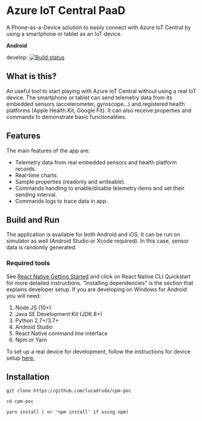 # Azure IoT Central PaaD
A Phone-as-a-Device solution to easily connect with Azure IoT Central by using a smartphone or tablet as an IoT device.

**Android**

develop: [![Build status](https://build.appcenter.ms/v0.1/apps/82ba91a2-c68c-4b4b-949e-2b0c581eb0af/branches/develop/badge)](https://appcenter.ms)


## What is this?
An useful tool to start playing with Azure IoT Central without using a real IoT device. The smartphone or tablet can send telemetry data from its embedded sensors (accelerometer, gyroscope...) and registered health platforms (Apple Health Kit, Google Fit). It can also receive properties and commands to demonstrate basic functionalities.

## Features

The main features of the app are:

- Telemetry data from real embedded sensors and health platform records.
- Real-time charts.
- Sample properties (readonly and writeable).
- Commands handling to enable/disable telemetry items and set their sending interval.
- Commands logs to trace data in app.

## Build and Run

The application is available for both Android and iOS.
It can be run on simulator as well (Android Studio or Xcode required). In this case, sensor data is randomly generated.


### Required tools
See [React Native Getting Started](https://reactnative.dev/docs/getting-started)
and click on React Native CLI Quickstart for more detailed instructions.
"Installing dependencies" is the section that explains
developer setup. If you are developing on Windows for Android you will need:

1. Node.JS (10+)
1. Java SE Development Kit (JDK 8+)
1. Python 2.7+/3.7+
1. Android Studio
1. React Native command line interface
1. Npm or Yarn

To set up a real device for development, follow the instructions for device setup [here.](https://reactnative.dev/docs/running-on-device)

## Installation
```shell
git clone https://github.com/lucadruda/cpm-poc

cd cpm-poc

yarn install ( or 'npm install' if using npm)

```